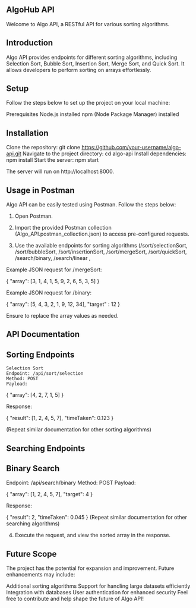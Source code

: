 ## AlgoHub API
Welcome to Algo API, a RESTful API for various sorting algorithms.

## Introduction
Algo API provides endpoints for different sorting algorithms, including Selection Sort, Bubble Sort, Insertion Sort, Merge Sort, and Quick Sort. It allows developers to perform sorting on arrays effortlessly.

##  Setup
Follow the steps below to set up the project on your local machine:

Prerequisites
Node.js installed
npm (Node Package Manager) installed

## Installation
Clone the repository:                       git clone https://github.com/your-username/algo-api.git
Navigate to the project directory:          cd algo-api
Install dependencies:                       npm install
Start the server:                           npm start

The server will run on http://localhost:8000.

## Usage in Postman
Algo API can be easily tested using Postman. Follow the steps below:

1. Open Postman.

2. Import the provided Postman collection (Algo_API.postman_collection.json) to access pre-configured requests.

3. Use the available endpoints for sorting algorithms (/sort/selectionSort, 
/sort/bubbleSort, 
/sort/insertionSort, 
/sort/mergeSort, 
/sort/quickSort,
/search/binary,
/search/linear ,

Example JSON request for /mergeSort:

{
  "array": [3, 1, 4, 1, 5, 9, 2, 6, 5, 3, 5]
}

Example JSON request for /binary:

{
  "array": [5, 4, 3, 2, 1, 9, 12, 34],
  "target" : 12
}

Ensure to replace the array values as needed.



## API Documentation
## Sorting Endpoints  
    Selection Sort
    Endpoint: /api/sort/selection
    Method: POST
    Payload:
{
  "array": [4, 2, 7, 1, 5]
}

Response:

{
  "result": [1, 2, 4, 5, 7],
  "timeTaken": 0.123
}

(Repeat similar documentation for other sorting algorithms)

## Searching Endpoints
## Binary Search
Endpoint: /api/search/binary
Method: POST
Payload:

{
  "array": [1, 2, 4, 5, 7],
  "target": 4
}

Response:

{
  "result": 2,
  "timeTaken": 0.045
}
(Repeat similar documentation for other searching algorithms)

4. Execute the request, and view the sorted array in the response.

## Future Scope
The project has the potential for expansion and improvement. Future enhancements may include:

Additional sorting algorithms
Support for handling large datasets efficiently
Integration with databases
User authentication for enhanced security
Feel free to contribute and help shape the future of Algo API!